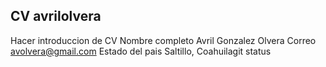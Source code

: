 ## CV avrilolvera
Hacer introduccion de CV
Nombre completo Avril Gonzalez Olvera
Correo avolvera@gmail.com
Estado del pais Saltillo, Coahuilagit status